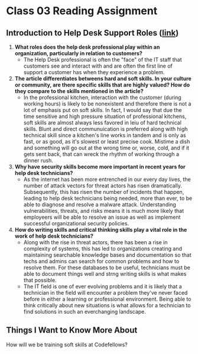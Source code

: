 # Class 03 Reading Assignment

## Introduction to Help Desk Support Roles ([link](https://www.pearsonitcertification.com/articles/article.aspx?p=2260779&seqNum=5))

1. **What roles does the help desk professional play within an organization, particularly in relation to customers?**
   - The Help Desk professional is often the "face" of the IT staff that customers see and interact with and are often the first line of support a customer has when they experience a problem. 
2. **The article differentiates betweens hard and soft skills. In your culture or community, are there specific skills that are highly valued? How do they compare to the skills mentioned in the article?**
   - In the professional kitchen, interaction with the customer (during working hours) is likely to be nonexistent and therefore there is not a lot of emphasis put on soft skills. In fact, I would say that due the time sensitive and high pressure situation of professional kitchens, soft skills are almost always less favored in leiu of hard technical skills. Blunt and direct communuication is preferred along with high technical skill since a kitchen's line works in tandem and is only as fast, or as good, as it's slowest or least precise cook. Mistime a dish and something will go out at the wrong time or, worse, cold, and if it gets sent back, that can wreck the rhythm of working through a dinner rush. 
3. **Why have security skills become more important in recent years for help desk technicians?**
   - As the internet has been more entrenched in our every day lives, the number of attack vectors for threat actors has risen dramatically. Subsequently, this has risen the number of incidents that happen, leading to help desk technicians being needed, more than ever, to be able to diagnose and resolve a malware attack. Understanding vulnerabilities, threats, and risks means it is much more likely that employeers will be able to resolve an issue as well as implement successful organizational security policies. 
4. **How do writing skills and critical thinking skills play a vital role in the work of help desk technicians?**
   - Along with the rise in threat actors, there has been a rise in complexity of systems, this has led to organizations creating and maintaining searchable knowledge bases and documentation so that techs and admins can search for common problems and how to resolve them. For these databases to be useful, technicians must be able to document things well and strng writing skills is what makes that possible. 
   - The IT field is one of ever evolving problems and it is likely that a technician in the field will encounter a problem they've never faced before in either a learning or professional environment. Being able to think critically about new situations is what allows for a technician to find solutions in such an everchanging landscape. 


## Things I Want to Know More About
How will we be training soft skills at Codefellows?

